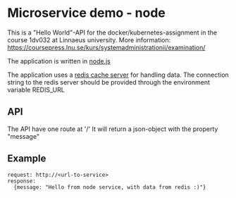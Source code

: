 # Microservice demo - node  
This is a "Hello World"-API for the docker/kubernetes-assignment in the course 1dv032 at Linnaeus university.
More information: https://coursepress.lnu.se/kurs/systemadministrationii/examination/

The application is written in [node.js](https://nodejs.org/en/)

The application uses a [redis cache server](https://redis.io/) for handling data.
The connection string to the redis server should be provided through the environment variable
REDIS_URL 


## API
The API have one route at '/'
It will return a json-object with the property "message"

## Example

```
request: http://<url-to-service>
response:
  {message: "Hello from node service, with data from redis :)"}
  ```


